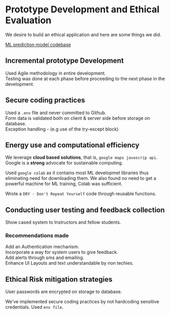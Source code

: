 # Prototype Development and Ethical Evaluation

We desire to build an ethical application and here are some things we did.

[ML prediction model codebase](https://colab.research.google.com/drive/1eLzl6sPXAiUuNLhWkPMxFJgJbLa70__4?usp=sharing)

## Incremental prototype Development

Used Agile methodology in entire development.\
Testing was done at each phase before proceeding to the next phase in the development.

## Secure coding practices

Used a `.env` file and never committed to Github.\
Form data is validated both on client & server side before storage on database.\
Exception handling - (e.g use of the try-except block)

## Energy use and computational efficiency

We leverage **cloud based solutions**, that is, `google maps javascrip api`. Google is a **strong** advocate for sustainable computing.

Used `google colab` as it contains most ML developmet libraries thus eliminating need for downloading them. We also found no need to get a powerful machine for ML training, Colab was sufficient.

Wrote a `DRY - Don't Repeat Yourself` code through reusable functions.

## Conducting user testing and feedback collection

Show cased system to Instructors and fellow students.

### Recommendations made

Add an Authentication mechanism.\
Incorporate a way for system users to give feedback.\
Add alerts through sms and emailing.\
Enhance UI Layouts and text understandable by non techies.
  
## Ethical Risk mitigation strategies

User passwords are encrypted on storage to database.

We've implemented secure coding practices by not hardcoding sensitive credentials. Used `env file`.
